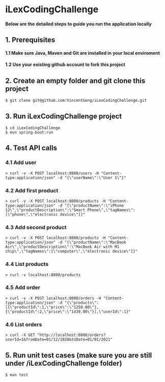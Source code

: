 # iLexCodingChallenge
#### Below are the detailed steps to guide you run the application locally

## 1. Prerequisites
#### 1.1 Make sure Java, Maven and Git are installed in your local enviroment
#### 1.2 Use your existing github account to fork this project

## 2. Create an empty folder and git clone this project
```
$ git clone git@github.com:VincentGeng/iLexCodingChallenge.git
```

## 3. Run iLexCodingChallenge project
```
$ cd iLexCodingChallenge
$ mvn spring-boot:run
```

## 4. Test API calls
### 4.1 Add user
```
> curl -v -X POST localhost:8080/users -H "Content-type:application/json" -d "{\"userName\":\"User 1\"}"
```

### 4.2 Add first product
```
> curl -v -X POST localhost:8080/products -H "Content-type:application/json" -d "{\"productName\":\"iPhone 12\",\"productDescription\":\"Smart Phone\",\"tagNames\":[\"phone\",\"electronic device\"]}"
```

### 4.3 Add second product
```
> curl -v -X POST localhost:8080/products -H "Content-type:application/json" -d "{\"productName\":\"MacBook Air\",\"productDescription\":\"MacBook Air with M1 chip\",\"tagNames\":[\"computer\",\"electronic device\"]}"
```

### 4.4 List products
```
> curl -v localhost:8080/products
```

### 4.5 Add order
```
> curl -v -X POST localhost:8080/orders -H "Content-type:application/json" -d "{\"products\":[{\"productId\":1,\"price\":\"1250.00\"},{\"productId\":2,\"price\":\"1439.00\"}],\"userId\":1}"
```

### 4.6 List orders
```
> curl -X GET "http://localhost:8080/orders?userId=1&fromDate=01/12/2020&toDate=01/01/2021"
```

## 5. Run unit test cases (make sure you are still under /iLexCodingChallenge folder)
```
$ mvn test
```
